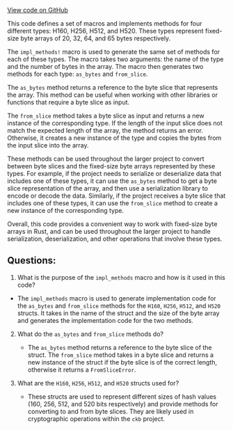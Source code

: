 [View code on GitHub](https://github.com/nervosnetwork/ckb/blob/develop/util/fixed-hash/core/src/impls.rs)

This code defines a set of macros and implements methods for four different types: H160, H256, H512, and H520. These types represent fixed-size byte arrays of 20, 32, 64, and 65 bytes respectively.

The `impl_methods!` macro is used to generate the same set of methods for each of these types. The macro takes two arguments: the name of the type and the number of bytes in the array. The macro then generates two methods for each type: `as_bytes` and `from_slice`.

The `as_bytes` method returns a reference to the byte slice that represents the array. This method can be useful when working with other libraries or functions that require a byte slice as input.

The `from_slice` method takes a byte slice as input and returns a new instance of the corresponding type. If the length of the input slice does not match the expected length of the array, the method returns an error. Otherwise, it creates a new instance of the type and copies the bytes from the input slice into the array.

These methods can be used throughout the larger project to convert between byte slices and the fixed-size byte arrays represented by these types. For example, if the project needs to serialize or deserialize data that includes one of these types, it can use the `as_bytes` method to get a byte slice representation of the array, and then use a serialization library to encode or decode the data. Similarly, if the project receives a byte slice that includes one of these types, it can use the `from_slice` method to create a new instance of the corresponding type.

Overall, this code provides a convenient way to work with fixed-size byte arrays in Rust, and can be used throughout the larger project to handle serialization, deserialization, and other operations that involve these types.
## Questions:
 1. What is the purpose of the `impl_methods` macro and how is it used in this code?
   - The `impl_methods` macro is used to generate implementation code for the `as_bytes` and `from_slice` methods for the `H160`, `H256`, `H512`, and `H520` structs. It takes in the name of the struct and the size of the byte array and generates the implementation code for the two methods.

2. What do the `as_bytes` and `from_slice` methods do?
   - The `as_bytes` method returns a reference to the byte slice of the struct. The `from_slice` method takes in a byte slice and returns a new instance of the struct if the byte slice is of the correct length, otherwise it returns a `FromSliceError`.

3. What are the `H160`, `H256`, `H512`, and `H520` structs used for?
   - These structs are used to represent different sizes of hash values (160, 256, 512, and 520 bits respectively) and provide methods for converting to and from byte slices. They are likely used in cryptographic operations within the `ckb` project.
